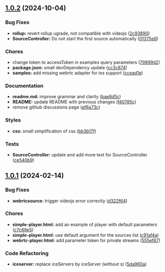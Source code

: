 <a name="1.0.2"></a>
## [1.0.2](https://github.com/ceebluetv/videojs-plugins/compare/v1.0.1...v1.0.2) (2024-10-04)

### Bug Fixes

* **rollup:** revert rollup ugrade, not compatible with videojs ([2c93890](https://github.com/ceebluetv/videojs-plugins/commit/2c93890))
* **SourceController:** Do not start the first source automatically ([01375e6](https://github.com/ceebluetv/videojs-plugins/commit/01375e6))

### Chores

* change token to accessToken in examples query parameters ([79899d2](https://github.com/ceebluetv/videojs-plugins/commit/79899d2))
* **package.json:** small devDependency update ([cc3c874](https://github.com/ceebluetv/videojs-plugins/commit/cc3c874))
* **samples:** add missing webrtc adapter for ios support ([ccead1e](https://github.com/ceebluetv/videojs-plugins/commit/ccead1e))

### Documentation

* **readme.md:** improve grammar and clarity ([bae8d5c](https://github.com/ceebluetv/videojs-plugins/commit/bae8d5c))
* **README:** update README with previous changes ([f40785c](https://github.com/ceebluetv/videojs-plugins/commit/f40785c))
* remove github discussions page ([af6a73c](https://github.com/ceebluetv/videojs-plugins/commit/af6a73c))

### Styles

* **css:** small simplification of css ([bb3b17f](https://github.com/ceebluetv/videojs-plugins/commit/bb3b17f))

### Tests

* **SourceController:** update and add more test for SourceController ([ce540b9](https://github.com/ceebluetv/videojs-plugins/commit/ce540b9))

<a name="1.0.1"></a>
## [1.0.1](https://github.com/ceebluetv/videojs-plugins/compare/v1.0.0...v1.0.1) (2024-02-14)

### Bug Fixes

* **webrtcsource:** trigger videojs error correctly ([d322f64](https://github.com/ceebluetv/videojs-plugins/commit/d322f64))

### Chores

* **simple-player.html:** add an example of player with default parameters ([c7c69e5](https://github.com/ceebluetv/videojs-plugins/commit/c7c69e5))
* **simple-player.html:** use default argument for the sources list ([c91af4a](https://github.com/ceebluetv/videojs-plugins/commit/c91af4a))
* **webrtc-player.html:** add parameter token for private streams ([555ef87](https://github.com/ceebluetv/videojs-plugins/commit/555ef87))

### Code Refactoring

* **iceserver:** replace iceServers by iceServer (without s) ([5da960a](https://github.com/ceebluetv/videojs-plugins/commit/5da960a))

